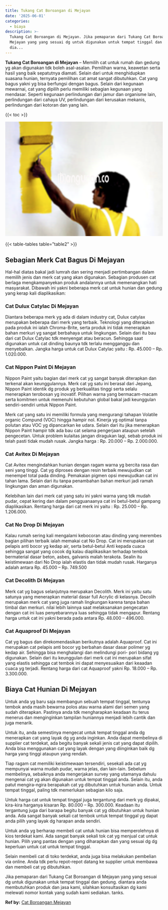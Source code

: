 ```yaml
---
title: Tukang Cat Boroangan di Mejayan
date: '2025-06-01'
categories:
  - biaya
description: >-
  Tukang Cat Boroangan di Mejayan. Jika pemaparan dari Tukang Cat Boroangan di
  Mejayan yang yang sesuai dg untuk digunakan untuk tempat tinggal dan gedung.
  dia...
---
```


**Tukang Cat Boroangan di Mejayan** – Memilih cat untuk rumah dan gedung yg akan digunakan tdk boleh asal-asalan. Pemilihan warna, keawetan serta hasil yang baik sepatutnya diamati. Selain dari untuk menghidupkan suasana hunian, ternyata pemilihan cat amat sangat dibutuhkan. Cat yang bagus yakni yg bisa berfungsi dengan bagus. Selain dari kegunaan mewarnai, cat yang dipilih perlu memiliki sebagian kegunaan yang mendasar. Seperti kegunaan perlindungan dari jamur dan organisme lain, perlindungan dari cahaya UV, perlindungan dari kerusakan mekanis, perlindungan dari kotoran dan yang lain.

{{< toc >}}

![Tukang Cat Boroangan di Mejayan](/images/jasa-cat-murah20.png)

{{< table-tables table="table2" >}}

## Sebagian Merk Cat Bagus Di Mejayan

Hal-hal diatas bakal jadi lumrah dan sering menjadi pertimbangan dalam memilih jenis dan merk cat yang akan digunakan. Sebagian produsen cat berlaga mengkampanyekan produk andalannya untuk memenangkan hati masyarakat. Dibawah ini yakni beberapa merk cat untuk hunian dan gedung yang kerap kali diaplikasikan:

### Cat Dulux Catylac Di Mejayan

Diantara beberapa merk yg ada di dalam industry cat, Dulux catylax merupakan beberapa dari merk yang terbaik. Teknologi yang diterapkan pada produk ini ialah Chroma-Brite, serta produk ini tidak menerapkan bahan merkuri yg sangat berbahaya untuk lingkungan. Selain dari itu bau dari cat Dulux Catylac tdk menyengat atau beracun. Sehingga saat digunakan untuk cat dinding baunya tdk terlalu mengganggu dan menyebalkan. Jangka harga untuk cat Dulux Catylac yaitu : Rp. 45.000 – Rp. 1.020.000.

### Cat Nippon Paint Di Mejayan

Nippon Paint yaitu bagian dari merk cat yg sangat banyak diterapkan dan terkenal akan keunggulannya. Merk cat yg satu ini berasal dari Jepang, Nippon Paint identik dg produk yg berkualitas tinggi serta selalu menerapkan terobosan yg inovatif. Pilihan warna yang bermacam-macam serta komitmen untuk memenuhi kebutuhan global bakal jadi keunggulan sendiri-sendiri untuk Nippon Paint.

Merk cat yang satu ini memiliki formula yang mengurangi tahapan Volatile organic Compund (VOC) hingga hampir nol. Kinerja yg optimal tanpa polutan atau VOC yg dipancarkan ke udara. Selain dari itu jika menerapkan Nippon Paint hampir tdk ada bau cat selama pengerjaan ataupun setelah pengecetan. Untuk problem kulaitas jangan diragukan lagi, sebab produk ini telah pasti tidak mudah rusak. Jangka harga : Rp. 20.000 – Rp. 2.000.000.

### Cat Avitex Di Mejayan

Cat Avitex mengindahkan hunian dengan ragam warna yg bercita rasa dan seni yang tinggi. Cat yg diproses dengan resin terbaik mewujudkan cat menempel total pada dinding. Pemakaian pigmen opsi mewujudkan cat ini tahan lama. Selain dari itu tanpa penambahan bahan merkuri jadi ramah lingkungan dan aman digunakan.

Kelebihan lain dari merk cat yang satu ini yakni warna yang tdk mudah pudar, cepat kering dan dalam pengguanaanya cat ini betul-betul gampang diaplikasikan. Rentang harga dari cat merk ini yaitu : Rp. 25.000 – Rp. 1.206.000.

### Cat No Drop Di Mejayan

Kalau rumah sering kali mengalami kebocoran atau dinding yang merembes bagian pilihan terbaik ialah memakai cat No Drop. Cat ini merupakan cat pelapis anti bocor yg kedap air, serta betul-betul Anti kepada cuaca sehingga sangat yang cocok dg kalau diaplikasikan terhadap tembok bermaterial dasar beton, asbes, galvanis malah terakota. Sealin itu keistimewaan dari No Drop ialah elastis dan tidak mudah rusak. Harganya adalah antara Rp. 45.000 – Rp. 749.500

### Cat Decolith Di Mejayan

Merk cat yg bagus selanjutnya merupakan Decolith. Merk ini yaitu satu satunya yang menerapkan material dasar full Acrylic di kelasnya. Decolih merupakan merk cat yang juga ramah lingkungan karena tanpa bahan timbal dan merkuri. nilai lebih lainnya saat melaksanakan pengecatan dengan cat ini luas penyebarannya luas sehingga tidak mengapur. Rentang harga untuk cat ini yakni berada pada antara Rp. 48.000 – 496.000.

### Cat Aquaproof Di Mejayan

Cat yg bagus dan direkomendasikan berikutnya adalah Aquaproof. Cat ini merupakan cat pelapis anti bocor yg berbahan dasar dasar polimer yg kedap air. Sehingga bisa menghalangi dan melindungi pori- pori bidang yg digunakan. Selain dari itu keunggulan dari merk cat ini merupakan sifat yang elastis sehingga cat tembok ini dapat menyesuaikan dari keaadan cuaca yg terjadi. Rentang harga dari cat Aquaproof yakni Rp. 18.000 – Rp. 3.300.000.

## Biaya Cat Hunian Di Mejayan

Untuk anda yg baru saja membangun sebuah tempat tinggal, tentunya tembok anda masih bewarna polos atau warna alami dari semen yang sudah diterapkan. Pastinya anda tdk mengharapkan keadaan itu terus menerus dan menginginkan tampilan huniannya menjadi lebih cantik dan juga menarik.

Untuk itu, anda semestinya mengecat untuk tempat tinggal anda dg menerapkan cat yang layak dg yg anda inginkan. Anda dapat membelinya di supplier cat terdekat, ada begitu banyak sekali jenis cat yang dapat dipilih. Anda bisa menggunakan cat yang layak dengan yang diinginkan baik dg harga yang tinggi ataupun yang rendah.

Tiap ragam cat memiliki keistimewaan tersendiri, sesekali ada cat yg mempunyai warna mudah pudar, warna jelas, dan lain-lain. Sebelum membelinya, sebaiknya anda mengerjakan survey yang utamanya dahulu mengenai cat yg akan digunakan untuk tempat tinggal anda. Selain itu, anda patut mengira-ngira berapakah cat yg dibutuhkan untuk hunian anda. Untuk tempat tinggal, paling tdk memerlukan sebagian kilo saja.

Untuk harga cat untuk tempat tinggal juga tergantung dari merk yg dipakai, kira-kira harganya kisaran Rp. 80.000 – Rp. 300.000. Keadaan itu tergantung juga dari barapa begitu banyak cat yg dibutuhkan untuk hunian anda. Ada sangat banyak sekali cat tembok untuk tempat tinggal yg dapat anda pilih yang layak dg harapan anda sendiri.

Untuk anda yg berharap membeli cat untuk hunian bisa memperolehnya di kios terdekat kami. Ada sangat banyak sekali tok cat yg menjual cat untuk hunian. Pilih yang pantas dengan yang diharapkan dan yang sesuai dg dg keperluan untuk cat untuk tempat tinggal.

Selain membeli cat di toko terdekat, anda juga bisa melakukan pembelian via online. Anda tdk perlu repot-repot datang ke supplier untuk membawa dan membeli cat yg dibutuhkan.

Jika pemaparan dari Tukang Cat Boroangan di Mejayan yang yang sesuai dg untuk digunakan untuk tempat tinggal dan gedung. diantara anda membutuhkan produk dan jasa kami, silahkan konsultasikan dg kami melewati nomor kontak yang sudah kami sediakan. tanks.

**Ref by:** [Cat Boroangan Mejayan](https://id.wikipedia.org/wiki/Cat)
